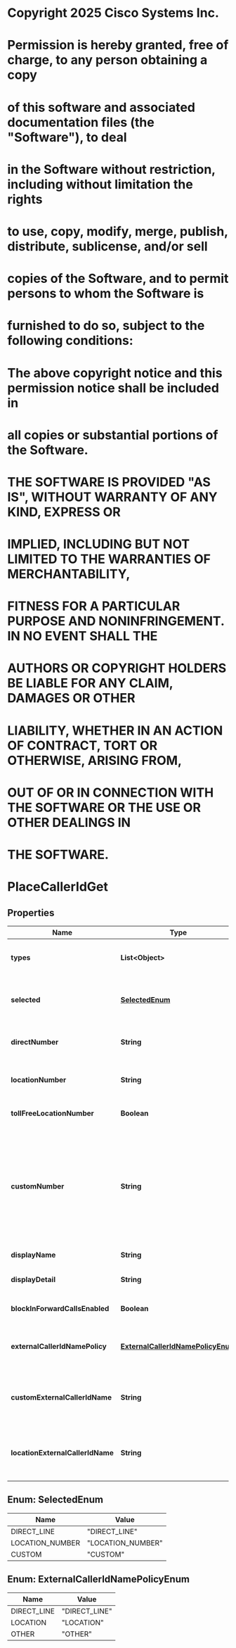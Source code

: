<!--  Copyright 2025 Cisco Systems Inc.

Permission is hereby granted, free of charge, to any person obtaining a copy
of this software and associated documentation files (the "Software"), to deal
in the Software without restriction, including without limitation the rights
to use, copy, modify, merge, publish, distribute, sublicense, and/or sell
copies of the Software, and to permit persons to whom the Software is
furnished to do so, subject to the following conditions:

The above copyright notice and this permission notice shall be included in
all copies or substantial portions of the Software.

THE SOFTWARE IS PROVIDED "AS IS", WITHOUT WARRANTY OF ANY KIND, EXPRESS OR
IMPLIED, INCLUDING BUT NOT LIMITED TO THE WARRANTIES OF MERCHANTABILITY,
FITNESS FOR A PARTICULAR PURPOSE AND NONINFRINGEMENT. IN NO EVENT SHALL THE
AUTHORS OR COPYRIGHT HOLDERS BE LIABLE FOR ANY CLAIM, DAMAGES OR OTHER
LIABILITY, WHETHER IN AN ACTION OF CONTRACT, TORT OR OTHERWISE, ARISING FROM,
OUT OF OR IN CONNECTION WITH THE SOFTWARE OR THE USE OR OTHER DEALINGS IN
THE SOFTWARE.-->
# Copyright 2025 Cisco Systems Inc.
#
# Permission is hereby granted, free of charge, to any person obtaining a copy
# of this software and associated documentation files (the "Software"), to deal
# in the Software without restriction, including without limitation the rights
# to use, copy, modify, merge, publish, distribute, sublicense, and/or sell
# copies of the Software, and to permit persons to whom the Software is
# furnished to do so, subject to the following conditions:
#
# The above copyright notice and this permission notice shall be included in
# all copies or substantial portions of the Software.
#
# THE SOFTWARE IS PROVIDED "AS IS", WITHOUT WARRANTY OF ANY KIND, EXPRESS OR
# IMPLIED, INCLUDING BUT NOT LIMITED TO THE WARRANTIES OF MERCHANTABILITY,
# FITNESS FOR A PARTICULAR PURPOSE AND NONINFRINGEMENT. IN NO EVENT SHALL THE
# AUTHORS OR COPYRIGHT HOLDERS BE LIABLE FOR ANY CLAIM, DAMAGES OR OTHER
# LIABILITY, WHETHER IN AN ACTION OF CONTRACT, TORT OR OTHERWISE, ARISING FROM,
# OUT OF OR IN CONNECTION WITH THE SOFTWARE OR THE USE OR OTHER DEALINGS IN
# THE SOFTWARE.



# PlaceCallerIdGet


## Properties

| Name | Type | Description | Notes |
|------------ | ------------- | ------------- | -------------|
|**types** | **List&lt;Object&gt;** | Allowed types for the &#x60;selected&#x60; field. This field is read-only and cannot be modified. |  |
|**selected** | [**SelectedEnum**](#SelectedEnum) | Which type of outgoing Caller ID will be used. This setting is for the number portion. |  |
|**directNumber** | **String** | Direct number which will be shown if &#x60;DIRECT_LINE&#x60; is selected. |  |
|**locationNumber** | **String** | Location number which will be shown if &#x60;LOCATION_NUMBER&#x60; is selected |  |
|**tollFreeLocationNumber** | **Boolean** | Flag to indicate if the location number is toll-free number. |  |
|**customNumber** | **String** | Custom number which will be shown if CUSTOM is selected. This value must be a number from the workspace&#39;s location or from another location with the same country, PSTN provider, and zone (only applicable for India locations) as the workspace&#39;s location. |  [optional] |
|**displayName** | **String** | Workspace&#39;s caller ID display name. |  |
|**displayDetail** | **String** | Workspace&#39;s caller ID display details. Default is &#x60;.&#x60;. |  |
|**blockInForwardCallsEnabled** | **Boolean** | Block this workspace&#39;s identity when receiving a call. |  |
|**externalCallerIdNamePolicy** | [**ExternalCallerIdNamePolicyEnum**](#ExternalCallerIdNamePolicyEnum) | Designates which type of External Caller ID Name policy is used. Default is &#x60;DIRECT_LINE&#x60;. |  |
|**customExternalCallerIdName** | **String** | Custom external caller ID name which will be shown if external caller ID name policy is &#x60;OTHER&#x60;. |  [optional] |
|**locationExternalCallerIdName** | **String** | Location&#39;s external caller ID name which will be shown if external caller ID name policy is &#x60;LOCATION&#x60;. |  |



## Enum: SelectedEnum

| Name | Value |
|---- | -----|
| DIRECT_LINE | &quot;DIRECT_LINE&quot; |
| LOCATION_NUMBER | &quot;LOCATION_NUMBER&quot; |
| CUSTOM | &quot;CUSTOM&quot; |



## Enum: ExternalCallerIdNamePolicyEnum

| Name | Value |
|---- | -----|
| DIRECT_LINE | &quot;DIRECT_LINE&quot; |
| LOCATION | &quot;LOCATION&quot; |
| OTHER | &quot;OTHER&quot; |



